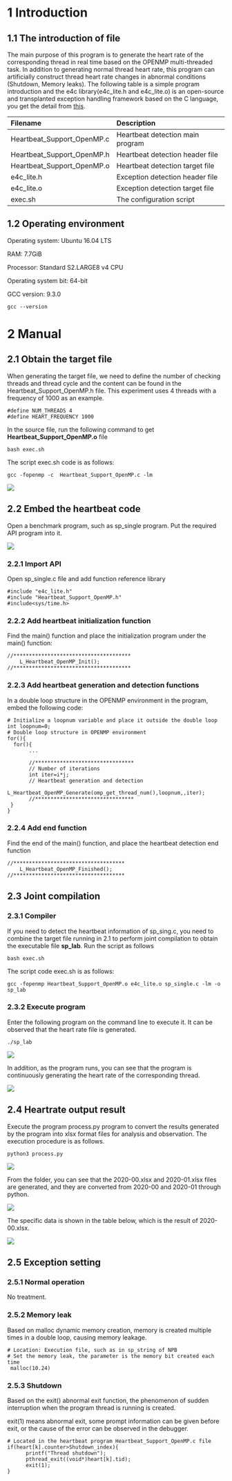 # 1 Introduction
## 1.1 The introduction of file

The main purpose of this program is to generate the heart rate of the corresponding thread in real time based on the OPENMP multi-threaded task. In addition to generating normal thread heart rate, this program can artificially construct thread heart rate changes in abnormal conditions (Shutdown, Memory leaks). The following table is a simple program introduction and the e4c library(e4c_lite.h and e4c_lite.o) is an open-source and transplanted exception handling framework based on the C language, you get the detail from [this](https://github.com/guillermocalvo/exceptions4c).

| Filename | Description |
|:----|:----|
| Heartbeat_Support_OpenMP.c   | Heartbeat detection main program |
| Heartbeat_Support_OpenMP.h   | Heartbeat detection header file |
| Heartbeat_Support_OpenMP.o   | Heartbeat detection target file |
| e4c_lite.h   | Exception detection header file |
| e4c_lite.o   | Exception detection target file |
| exec.sh   | The configuration script |



## 1.2 Operating environment

Operating system: Ubuntu 16.04 LTS

RAM: 7.7GiB

Processor: Standard S2.LARGE8 v4 CPU

Operating system bit: 64-bit

GCC version: 9.3.0

```
gcc --version
```



# 2 Manual

## 2.1 Obtain the target file
When generating the target file, we need to define the number of checking threads and thread cycle and the content can be found in the Heartbeat_Support_OpenMP.h file. This experiment uses 4 threads with a frequency of 1000 as an example.

```
#define NUM_THREADS 4
#define HEART_FREQUENCY 1000
```

In the source file, run the following command to get **Heartbeat_Support_OpenMP.o** file

```
bash exec.sh
```
The script exec.sh code is as follows:
```
gcc -fopenmp -c  Heartbeat_Support_OpenMP.c -lm
```
![](./img/1.png)

## 2.2 Embed the heartbeat code
Open a benchmark program, such as sp_single program. Put the required API program into it.

![](./img/2.png)

### 2.2.1 Import API
Open sp_single.c file and add function reference library

```
#include "e4c_lite.h"
#include "Heartbeat_Support_OpenMP.h"
#include<sys/time.h>
```
### 2.2.2 Add heartbeat initialization function
Find the main() function and place the initialization program under the main() function:

```
//**************************************
    L_Heartbeat_OpenMP_Init();             
//**************************************
```
### 2.2.3 Add heartbeat generation and detection functions
In a double loop structure in the OPENMP environment in the program, embed the following code:

```
# Initialize a loopnum variable and place it outside the double loop
int loopnum=0;
# Double loop structure in OPENMP environment
for(){
  for(){
       ...
       
       //********************************
       // Number of iterations
       int iter=i*j;
       // Heartbeat generation and detection
       L_Heartbeat_OpenMP_Generate(omp_get_thread_num(),loopnum,,iter);
       //********************************
 }
}
```
### 2.2.4 Add end function
Find the end of the main() function, and place the heartbeat detection end function

```
//************************************
    L_Heartbeat_OpenMP_Finished();
//************************************
```
## 2.3 Joint compilation
### 2.3.1  Compiler
If you need to detect the heartbeat information of sp_sing.c, you need to combine the target file running in 2.1 to perform joint compilation to obtain the executable file **sp_lab**. Run the script as follows

```
bash exec.sh
```
The script code exec.sh is as follows:
```
gcc -fopenmp Heartbeat_Support_OpenMP.o e4c_lite.o sp_single.c -lm -o sp_lab
```

### 2.3.2 Execute program
Enter the following program on the command line to execute it. It can be observed that the heart rate file is generated.

```
./sp_lab
```
![](./img/3.png)

In addition, as the program runs, you can see that the program is continuously generating the heart rate of the corresponding thread.

![](./img/4_1.png)



## 2.4 Heartrate output result

Execute the program process.py program to convert the results generated by the program into xlsx format files for analysis and observation. The execution procedure is as follows.

```
python3 process.py
```

![](./img/5_1.png)

From the folder, you can see that the 2020-00.xlsx and 2020-01.xlsx files are generated, and they are converted from 2020-00 and 2020-01 through python.

![](./img/5_2.png)

The specific data is shown in the table below, which is the result of 2020-00.xlsx.

![](./img/6.png)



## 2.5 Exception setting

### 2.5.1 Normal operation
No treatment.

###  2.5.2 Memory leak
Based on malloc dynamic memory creation, memory is created multiple times in a double loop, causing memory leakage.

```
# Location: Execution file, such as in sp_string of NPB
# Set the memory leak, the parameter is the memory bit created each time
 malloc(10.24)
```
### 2.5.3 Shutdown
Based on the exit() abnormal exit function, the phenomenon of sudden interruption when the program thread is running is created.

exit(1) means abnormal exit, some prompt information can be given before exit, or the cause of the error can be observed in the debugger.

```
# Located in the heartbeat program Heartbeat_Support_OpenMP.c file
if(heart[k].counter>Shutdown_index){
      printf("Thread shutdown");
      pthread_exit((void*)heart[k].tid);
      exit(1);
}
```



